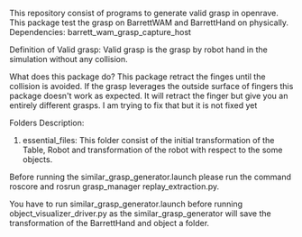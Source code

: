 This repository consist of programs to generate valid grasp in openrave. This package test the grasp on BarrettWAM and BarrettHand on physically. 
Dependencies:
	barrett_wam_grasp_capture_host



Definition of Valid grasp: Valid grasp is the grasp by robot hand in the simulation without any collision.

What does this package do?
This package retract the finges until the collision is avoided. If the grasp leverages the outside surface of fingers this package doesn't work as expected. It will retract the finger but give you an entirely different grasps. I am trying to fix that but it is not fixed yet

Folders Description:
1) essential_files: This folder consist of the initial transformation of the Table, Robot and transformation of the robot with respect to the some objects.


Before running the similar_grasp_generator.launch please run the command roscore and rosrun grasp_manager replay_extraction.py. 

You have to run similar_grasp_generator.launch before running object_visualizer_driver.py as the similar_grasp_generator will save the transformation of the BarrettHand and object a folder.

